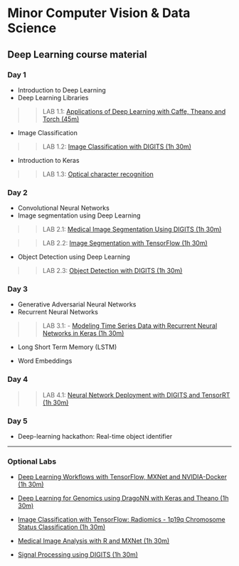 # Minor Computer Vision & Data Science## Deep Learning course material### Day 1* Introduction to Deep Learning* Deep Learning Libraries>> LAB 1.1: [Applications of Deep Learning with Caffe, Theano and Torch (45m)](https://spl-nvlabs.qwiklab.com/focuses/223)* Image Classification>> LAB 1.2: [Image Classification with DIGITS (1h 30m)](https://spl-nvlabs.qwiklab.com/focuses/1579)* Introduction to Keras>> LAB 1.3: [Optical character recognition](https://github.com/wxs/keras-mnist-tutorial/blob/master/MNIST%20in%20Keras.ipynb)### Day 2* Convolutional Neural Networks* Image segmentation using Deep Learning>> LAB 2.1: [Medical Image Segmentation Using DIGITS (1h 30m)](https://spl-nvlabs.qwiklab.com/focuses/2794)>> LAB 2.2: [Image Segmentation with TensorFlow (1h 30m)](https://spl-nvlabs.qwiklab.com/focuses/2193)* Object Detection using Deep Learning>> LAB 2.3: [Object Detection with DIGITS (1h 30m)](https://spl-nvlabs.qwiklab.com/focuses/1204)### Day 3* Generative Adversarial Neural Networks* Recurrent Neural Networks>> LAB 3.1: - [Modeling Time Series Data with Recurrent Neural Networks in Keras (1h 30m)](https://spl-nvlabs.qwiklab.com/focuses/3043)* Long Short Term Memory (LSTM)* Word Embeddings### Day 4>> LAB 4.1: [Neural Network Deployment with DIGITS and TensorRT (1h 30m)](https://spl-nvlabs.qwiklab.com/focuses/1207)### Day 5* Deep-learning hackathon: Real-time object identifier___### Optional Labs- [Deep Learning Workflows with TensorFlow, MXNet and NVIDIA-Docker (1h 30m)](https://spl-nvlabs.qwiklab.com/focuses/219)- [Deep Learning for Genomics using DragoNN with Keras and Theano (1h 30m)](https://spl-nvlabs.qwiklab.com/focuses/3046)- [Image Classification with TensorFlow: Radiomics - 1p19q Chromosome Status Classification (1h 30m)](https://spl-nvlabs.qwiklab.com/focuses/3044)- [Medical Image Analysis with R and MXNet (1h 30m)](https://spl-nvlabs.qwiklab.com/focuses/2793)- [Signal Processing using DIGITS (1h 30m)](https://spl-nvlabs.qwiklab.com/focuses/1578)